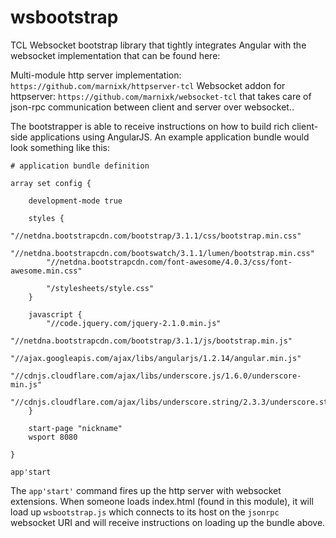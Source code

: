 wsbootstrap
===============

TCL Websocket bootstrap library that tightly integrates Angular with the websocket implementation that can be found here: 

Multi-module http server implementation: `https://github.com/marnixk/httpserver-tcl`
Websocket addon for httpserver: `https://github.com/marnixk/websocket-tcl` that takes care of json-rpc communication between client and server over websocket..
    
The bootstrapper is able to receive instructions on how to build rich client-side applications using AngularJS. An example application bundle would look something like this:

    # application bundle definition

    array set config {

        development-mode true

        styles {
            "//netdna.bootstrapcdn.com/bootstrap/3.1.1/css/bootstrap.min.css"
            "//netdna.bootstrapcdn.com/bootswatch/3.1.1/lumen/bootstrap.min.css"
            "//netdna.bootstrapcdn.com/font-awesome/4.0.3/css/font-awesome.min.css"

            "/stylesheets/style.css"
        }

        javascript {
            "//code.jquery.com/jquery-2.1.0.min.js"
            "//netdna.bootstrapcdn.com/bootstrap/3.1.1/js/bootstrap.min.js"
            "//ajax.googleapis.com/ajax/libs/angularjs/1.2.14/angular.min.js"
            "//cdnjs.cloudflare.com/ajax/libs/underscore.js/1.6.0/underscore-min.js"
            "//cdnjs.cloudflare.com/ajax/libs/underscore.string/2.3.3/underscore.string.min.js"
        }

        start-page "nickname"
        wsport 8080

    }

    app'start

The `app'start'` command fires up the http server with websocket extensions. When someone loads index.html (found in this module), it will load up `wsbootstrap.js` which connects to its host on the `jsonrpc` websocket URI and will receive instructions on loading up the bundle above. 

